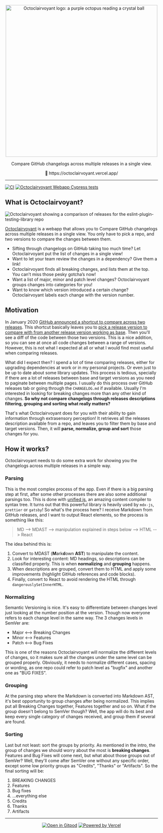 <div align="center">
  <img
    src="https://github.com/octoclairvoyant/octoclairvoyant-webapp/blob/main/public/mascot-logo.png?raw=true"
    height="500"
    width="500"
    alt="Octoclairvoyant logo: a purple octopus reading a crystal ball"
  >
  <p>Compare GitHub changelogs across multiple releases in a single view.</p>
  <p>
    <span role="img" aria-label="Crystall ball">🔮</span> https://octoclairvoyant.vercel.app/
  </p>

</div>

<hr>

[![CI](https://github.com/octoclairvoyant/octoclairvoyant-webapp/actions/workflows/ci.yml/badge.svg)](https://github.com/octoclairvoyant/octoclairvoyant-webapp/actions/workflows/ci.yml)
[![Octoclairvoyant Webapp Cypress tests](https://img.shields.io/endpoint?url=https://dashboard.cypress.io/badge/simple/u8grd8&style=flat&logo=cypress)](https://dashboard.cypress.io/projects/u8grd8/runs)

## What is Octoclairvoyant?

<img src="https://github.com/octoclairvoyant/octoclairvoyant-webapp/blob/main/public/browser-preview.png?raw=true" alt="Octoclairvoyant showing a comparison of releases for the eslint-plugin-testing-library repo" >

[Octoclairvoyant](https://octoclairvoyant.vercel.app/) is a webapp that allows you to Compare GitHub changelogs across multiple releases in a single view. You only have to pick a repo, and two versions to compare the changes between them.

- Sifting through changelogs on GitHub taking too much time? Let Octoclairvoyant put the list of changes in a single view!
- Want to let your team review the changes in a dependency? Give them a link!
- Octoclairvoyant finds all breaking changes, and lists them at the top. You can’t miss those pesky gotcha’s now!
- Want a list of major, minor and patch level changes? Octoclairvoyant groups changes into categories for you!
- Want to know which version introduced a certain change? Octoclairvoyant labels each change with the version number.

## Motivation

In January 2020 [GitHub announced a shortcut to compare across two releases](https://github.blog/changelog/2020-01-13-shortcut-to-compare-across-two-releases/).
This shortcut basically leaves you to [pick a release version to compare with from another release version working as base](https://help.github.com/en/github/administering-a-repository/comparing-releases).
Then you'll see a diff of the code between those two versions.
This is a nice addition, so you can see at once all code changes between a range of versions.
However, this is not what I expected at all or what I would find most useful when comparing releases.

What did I expect then?
I spend a lot of time comparing releases, either for upgrading dependencies at work or in my personal projects.
Or even just to be up to date about some library updates.
This process is tedious, specially if there are a lot of releases between base and target versions as you need to paginate between multiple pages.
I usually do this process over GitHub releases tab or going through the `CHANGELOG.md` if available.
Usually I'm interested in looking for breaking changes more than any other kind of changes.
**So why not compare changelogs through releases descriptions filtering, grouping and sorting what really matters?**

That's what Octoclairvoyant does for you with their ability to gain information through extrasensory perception!
It retrieves all the releases description available from a repo, and leaves you to filter them by base and target versions.
Then, it will **parse, normalize, group and sort** those changes for you.

## How it works?

Octoclairvoyant needs to do some extra work for showing you the changelogs across multiple releases in a simple way.

### Parsing

This is the most complex process of the app.
Even if there is a big parsing step at first, after some other processes there are also some additional parsings too.
This is done with [unified js](https://unifiedjs.com/), an amazing content compiler to syntax tree.
It turns out that this powerful library is heavily used by `mdx-js`, `prettier` or `gatsby`!
So what's the process here?
I receive Markdown from GitHub releases, and I want to output React elements, so the process is something like this:

> MD --> MDAST --> manipulation explained in steps below --> HTML --> React

The idea behind this is:

1. Convert to MDAST (**M**ark**d**own **AST**) to manipulate the content.
2. Look for interesting content: MD headings, so descriptions can be classified properly. This is when **normalizing** and **grouping** happens.
3. When descriptions are grouped, convert them to HTML and apply some improvements (highlight GitHub references and code blocks).
4. Finally, convert to React to avoid rendering the HTML through `dangerouslySetInnerHTML`.

### Normalizing

Semantic Versioning is nice.
It's easy to differentiate between changes level just looking at the number position at the version.
Though now everyone refers to each change level in the same way.
The 3 changes levels in SemVer are:

- Major <--> Breaking Changes
- Minor <--> Features
- Patch <--> Bug Fixes

This is one of the reasons Octoclairvoyant will normalize the different levels of changes, so it makes sure all the changes under the same level can be grouped properly.
Obviously, it needs to normalize different cases, spacing or wording, as one repo could refer to patch level as "bugfix" and another one as "BUG FIXES".

### Grouping

At the parsing step where the Markdown is converted into Markdown AST, it's best opportunity to group changes after being normalized.
This implies put all Breaking Changes together, Features together and so on.
What if the group doesn't belong to SemVer though?
Well, the app will do its best and keep every single category of changes received, and group them if several are found.

### Sorting

Last but not least: sort the groups by priority.
As mentioned in the intro, the group of changes we should worry about the most is **breaking changes**.
Features and Bug Fixes will come next, but what about those groups out of SemVer?
Well, they'll come after SemVer one without any specific order, except some low priority groups as "Credits", "Thanks" or "Artifacts".
So the final sorting will be:

1. BREAKING CHANGES
2. Features
3. Bug fixes
4. ...everything else
5. Credits
6. Thanks
7. Artifacts

<hr>
<div align="center">
  <a href="https://gitpod.io/#https://github.com/octoclairvoyant/octoclairvoyant-webapp"><img src="https://gitpod.io/button/open-in-gitpod.svg" alt="Open in Gitpod"/></a>
  <a href="https://vercel.com/?utm_source=octoclairvoyant-team&utm_campaign=oss">
    <img
      src="https://www.datocms-assets.com/31049/1618983297-powered-by-vercel.svg"
      alt="Powered by Vercel"
    >
  </a>
</div>
